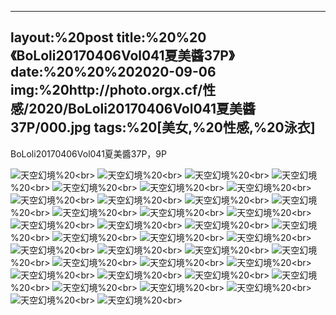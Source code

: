 ﻿---
layout:%20post
title:%20%20《BoLoli20170406Vol041夏美醬37P》
date:%20%20%202020-09-06
img:%20http://photo.orgx.cf/性感/2020/BoLoli20170406Vol041夏美醬37P/000.jpg
tags:%20[美女,%20性感,%20泳衣]
---

BoLoli20170406Vol041夏美醬37P，9P



![天空幻境](http://photo.orgx.cf/性感/2020/BoLoli20170406Vol041夏美醬37P/001.jpg%20''天空幻境'')%20<br>
![天空幻境](http://photo.orgx.cf/性感/2020/BoLoli20170406Vol041夏美醬37P/002.jpg%20''天空幻境'')%20<br>
![天空幻境](http://photo.orgx.cf/性感/2020/BoLoli20170406Vol041夏美醬37P/003.jpg%20''天空幻境'')%20<br>
![天空幻境](http://photo.orgx.cf/性感/2020/BoLoli20170406Vol041夏美醬37P/004.jpg%20''天空幻境'')%20<br>
![天空幻境](http://photo.orgx.cf/性感/2020/BoLoli20170406Vol041夏美醬37P/005.jpg%20''天空幻境'')%20<br>
![天空幻境](http://photo.orgx.cf/性感/2020/BoLoli20170406Vol041夏美醬37P/006.jpg%20''天空幻境'')%20<br>
![天空幻境](http://photo.orgx.cf/性感/2020/BoLoli20170406Vol041夏美醬37P/007.jpg%20''天空幻境'')%20<br>
![天空幻境](http://photo.orgx.cf/性感/2020/BoLoli20170406Vol041夏美醬37P/008.jpg%20''天空幻境'')%20<br>
![天空幻境](http://photo.orgx.cf/性感/2020/BoLoli20170406Vol041夏美醬37P/009.jpg%20''天空幻境'')%20<br>
![天空幻境](http://photo.orgx.cf/性感/2020/BoLoli20170406Vol041夏美醬37P/010.jpg%20''天空幻境'')%20<br>
![天空幻境](http://photo.orgx.cf/性感/2020/BoLoli20170406Vol041夏美醬37P/011.jpg%20''天空幻境'')%20<br>
![天空幻境](http://photo.orgx.cf/性感/2020/BoLoli20170406Vol041夏美醬37P/012.jpg%20''天空幻境'')%20<br>
![天空幻境](http://photo.orgx.cf/性感/2020/BoLoli20170406Vol041夏美醬37P/013.jpg%20''天空幻境'')%20<br>
![天空幻境](http://photo.orgx.cf/性感/2020/BoLoli20170406Vol041夏美醬37P/014.jpg%20''天空幻境'')%20<br>
![天空幻境](http://photo.orgx.cf/性感/2020/BoLoli20170406Vol041夏美醬37P/015.jpg%20''天空幻境'')%20<br>
![天空幻境](http://photo.orgx.cf/性感/2020/BoLoli20170406Vol041夏美醬37P/016.jpg%20''天空幻境'')%20<br>
![天空幻境](http://photo.orgx.cf/性感/2020/BoLoli20170406Vol041夏美醬37P/017.jpg%20''天空幻境'')%20<br>
![天空幻境](http://photo.orgx.cf/性感/2020/BoLoli20170406Vol041夏美醬37P/018.jpg%20''天空幻境'')%20<br>
![天空幻境](http://photo.orgx.cf/性感/2020/BoLoli20170406Vol041夏美醬37P/019.jpg%20''天空幻境'')%20<br>
![天空幻境](http://photo.orgx.cf/性感/2020/BoLoli20170406Vol041夏美醬37P/020.jpg%20''天空幻境'')%20<br>
![天空幻境](http://photo.orgx.cf/性感/2020/BoLoli20170406Vol041夏美醬37P/021.jpg%20''天空幻境'')%20<br>
![天空幻境](http://photo.orgx.cf/性感/2020/BoLoli20170406Vol041夏美醬37P/022.jpg%20''天空幻境'')%20<br>
![天空幻境](http://photo.orgx.cf/性感/2020/BoLoli20170406Vol041夏美醬37P/023.jpg%20''天空幻境'')%20<br>
![天空幻境](http://photo.orgx.cf/性感/2020/BoLoli20170406Vol041夏美醬37P/024.jpg%20''天空幻境'')%20<br>
![天空幻境](http://photo.orgx.cf/性感/2020/BoLoli20170406Vol041夏美醬37P/025.jpg%20''天空幻境'')%20<br>
![天空幻境](http://photo.orgx.cf/性感/2020/BoLoli20170406Vol041夏美醬37P/026.jpg%20''天空幻境'')%20<br>
![天空幻境](http://photo.orgx.cf/性感/2020/BoLoli20170406Vol041夏美醬37P/027.jpg%20''天空幻境'')%20<br>
![天空幻境](http://photo.orgx.cf/性感/2020/BoLoli20170406Vol041夏美醬37P/028.jpg%20''天空幻境'')%20<br>
![天空幻境](http://photo.orgx.cf/性感/2020/BoLoli20170406Vol041夏美醬37P/029.jpg%20''天空幻境'')%20<br>
![天空幻境](http://photo.orgx.cf/性感/2020/BoLoli20170406Vol041夏美醬37P/030.jpg%20''天空幻境'')%20<br>
![天空幻境](http://photo.orgx.cf/性感/2020/BoLoli20170406Vol041夏美醬37P/031.jpg%20''天空幻境'')%20<br>
![天空幻境](http://photo.orgx.cf/性感/2020/BoLoli20170406Vol041夏美醬37P/032.jpg%20''天空幻境'')%20<br>
![天空幻境](http://photo.orgx.cf/性感/2020/BoLoli20170406Vol041夏美醬37P/033.jpg%20''天空幻境'')%20<br>
![天空幻境](http://photo.orgx.cf/性感/2020/BoLoli20170406Vol041夏美醬37P/034.jpg%20''天空幻境'')%20<br>
![天空幻境](http://photo.orgx.cf/性感/2020/BoLoli20170406Vol041夏美醬37P/035.jpg%20''天空幻境'')%20<br>
![天空幻境](http://photo.orgx.cf/性感/2020/BoLoli20170406Vol041夏美醬37P/036.jpg%20''天空幻境'')%20<br>
![天空幻境](http://photo.orgx.cf/性感/2020/BoLoli20170406Vol041夏美醬37P/037.jpg%20''天空幻境'')%20<br>
